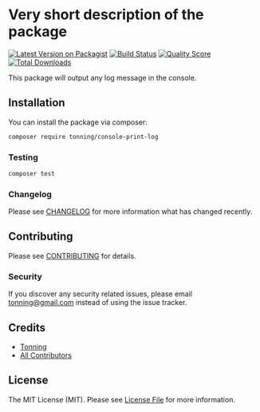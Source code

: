 # Very short description of the package

[![Latest Version on Packagist](https://img.shields.io/packagist/v/tonning/console-print-log.svg?style=flat-square)](https://packagist.org/packages/tonning/console-print-log)
[![Build Status](https://img.shields.io/travis/tonning/console-print-log/master.svg?style=flat-square)](https://travis-ci.org/tonning/console-print-log)
[![Quality Score](https://img.shields.io/scrutinizer/g/tonning/console-print-log.svg?style=flat-square)](https://scrutinizer-ci.com/g/tonning/console-print-log)
[![Total Downloads](https://img.shields.io/packagist/dt/tonning/console-print-log.svg?style=flat-square)](https://packagist.org/packages/tonning/console-print-log)

This package will output any log message in the console.

## Installation

You can install the package via composer:

```bash
composer require tonning/console-print-log
```

### Testing

``` bash
composer test
```

### Changelog

Please see [CHANGELOG](CHANGELOG.md) for more information what has changed recently.

## Contributing

Please see [CONTRIBUTING](CONTRIBUTING.md) for details.

### Security

If you discover any security related issues, please email tonning@gmail.com instead of using the issue tracker.

## Credits

- [Tonning](https://github.com/tonning)
- [All Contributors](../../contributors)

## License

The MIT License (MIT). Please see [License File](LICENSE.md) for more information.
